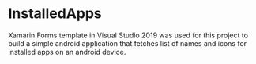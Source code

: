 # InstalledApps
Xamarin Forms template in Visual Studio 2019 was used for this project to build a simple android application that fetches list of names and icons for installed apps on an android device.
